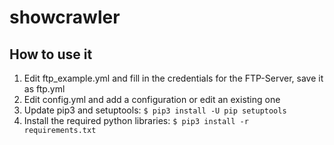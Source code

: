 # showcrawler

## How to use it

1. Edit ftp_example.yml and fill in the credentials for the FTP-Server, save it as ftp.yml
2. Edit config.yml and add a configuration or edit an existing one
3. Update pip3 and setuptools: `$ pip3 install -U pip setuptools`
4. Install the required python libraries: `$ pip3 install -r requirements.txt`
